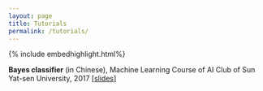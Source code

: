 ```yaml
---
layout: page
title: Tutorials
permalink: /tutorials/
---
```


{% include embedhighlight.html%}

**Bayes classifier** (in Chinese), Machine Learning Course of AI Club of Sun Yat-sen University, 2017 [[slides]](/tutorials/贝叶斯分类器_余伟浩.pdf)

